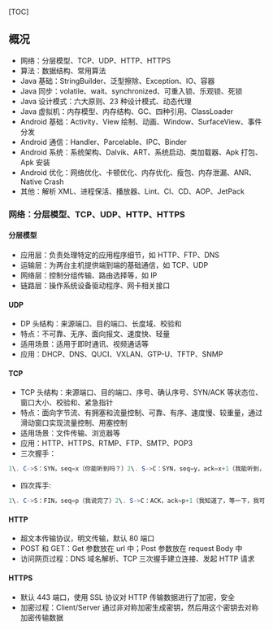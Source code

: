 [TOC]



## 概况

- 网络：分层模型、TCP、UDP、HTTP、HTTPS
- 算法：数据结构、常用算法
- Java 基础：StringBuilder、泛型擦除、Exception、IO、容器
- Java 同步：volatile、wait、synchronized、可重入锁、乐观锁、死锁
- Java 设计模式：六大原则、23 种设计模式、动态代理
- Java 虚拟机：内存模型、内存结构、GC、四种引用、ClassLoader
- Android 基础：Activity、View 绘制、动画、Window、SurfaceView、事件分发
- Android 通信：Handler、Parcelable、IPC、Binder
- Android 系统：系统架构、Dalvik、ART、系统启动、类加载器、Apk 打包、Apk 安装
- Android 优化：网络优化、卡顿优化、内存优化、瘦包、内存泄漏、ANR、Native Crash
- 其他：解析 XML、进程保活、播放器、Lint、CI、CD、AOP、JetPack

### 网络：分层模型、TCP、UDP、HTTP、HTTPS

#### 分层模型

- 应用层：负责处理特定的应用程序细节，如 HTTP、FTP、DNS
- 运输层：为两台主机提供端到端的基础通信，如 TCP、UDP
- 网络层：控制分组传输、路由选择等，如 IP
- 链路层：操作系统设备驱动程序、网卡相关接口

#### UDP

- DP 头结构：来源端口、目的端口、长度域、校验和
- 特点：不可靠、无序、面向报文、速度快、轻量
- 适用场景：适用于即时通讯、视频通话等
- 应用：DHCP、DNS、QUCI、VXLAN、GTP-U、TFTP、SNMP

#### TCP

- TCP 头结构：来源端口、目的端口、序号、确认序号、SYN/ACK 等状态位、窗口大小、校验和、紧急指针
- 特点：面向字节流、有拥塞和流量控制、可靠、有序、速度慢、较重量，通过滑动窗口实现流量控制、用塞控制
- 适用场景：文件传输、浏览器等
- 应用：HTTP、HTTPS、RTMP、FTP、SMTP、POP3
- 三次握手：
```java
1\. C->S：SYN，seq=x（你能听到吗？）2\. S->C：SYN，seq=y，ack=x+1（我能听到，你能听到吗？）3\. C->S：ACK，seq=x+1，ack=y+1（我能听到，开始吧）两方都要能确保：我说的话，你能听到；你说的话，我能听到。所以需要三次握手
```

- 四次挥手:

```java
1\. C->S：FIN，seq=p（我说完了）2\. S->C：ACK，ack=p+1（我知道了，等一下，我可能还没说完）3\. S->C：FIN，seq=q，ACK，ack=p+1（我也说完了）4\. C->S：ACK，ack=q+1（我知道了，结束吧）S 收到 C 结束的消息后 S 可能还没说完，没法立即回复结束标示，只能等说完后再告诉 C ：我说完了
```

#### HTTP

- 超文本传输协议，明文传输，默认 80 端口
- POST 和 GET：Get 参数放在 url 中；Post 参数放在 request Body 中
- 访问网页过程：DNS 域名解析、TCP 三次握手建立连接、发起 HTTP 请求

#### HTTPS

- 默认 443 端口，使用 SSL 协议对 HTTP 传输数据进行了加密，安全
- 加密过程：Client/Server 通过非对称加密生成密钥，然后用这个密钥去对称加密传输数据


